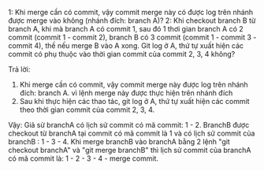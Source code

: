1: Khi merge cần có commit, vậy commit merge này có được log trên nhánh được merge vào không (nhánh đích: branch A)?
2: Khi checkout branch B từ branch A, khi mà branch A có commit 1, sau đó 1 thơi gian branch A có 2 commit 
(commit 1 - commit 2), branch B có 3 commit (commit 1 - commit 3 - commit 4), thế nếu merge B vào A xong. Git log ở A,
 thứ tự xuất hiện các commit có phụ thuộc vào thời gian commit của commit 2, 3, 4 không?

Trả lời:

1. Khi merge cần có commit, vậy commit merge này được log trên nhánh đích: branch A.
vì lệnh merge này được thực hiện trên nhánh đích
2. Sau khi thực hiện các thao tác, git log ở A, thứ tự xuất hiện các commit theo thời gian commit của commit 2, 3, 4.

Vậy: Giả sử branchA có lịch sử commit có mã commit: 1 - 2. BranchB được checkout từ branchA tại commit có mã commit là 1 và có lịch sử commit của branchB : 1 - 3 - 4. 
Khi merge branchB vào branchA bằng 2 lệnh "git checkout branchA" và "git merge branchB" 
thì lịch sử commit của branchA có mã commit là: 1 - 2 - 3 - 4 - merge commit.